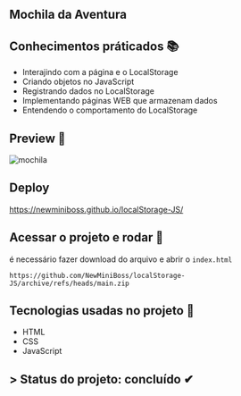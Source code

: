 ## Mochila da Aventura
## Conhecimentos práticados 📚
- Interajindo com a página e o LocalStorage
- Criando objetos no JavaScript
- Registrando dados no LocalStorage
- Implementando páginas WEB que armazenam dados
- Entendendo o comportamento do LocalStorage

## Preview 🎥
![mochila](https://user-images.githubusercontent.com/80296330/218570369-cd12c976-5de7-479e-8396-5088e83bfc54.png)

## Deploy
https://newminiboss.github.io/localStorage-JS/

## Acessar o projeto e rodar 📁

é necessário fazer download do arquivo e abrir o ``index.html`` 

```
https://github.com/NewMiniBoss/localStorage-JS/archive/refs/heads/main.zip
```

## Tecnologias usadas no projeto 🚀
- HTML
- CSS
- JavaScript

## > Status do projeto: concluído ✔
